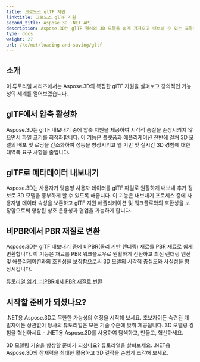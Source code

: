 ```yaml
---
title: 크로노스 glTF 지원
linktitle: 크로노스 glTF 지원
second_title: Aspose.3D .NET API
description: Aspose.3D는 glTF 형식의 3D 모델을 쉽게 가져오고 내보낼 수 있는 포괄적인 glTF 지원을 제공하여 상호 운용성을 향상하고 3D 콘텐츠 작업 흐름을 간소화합니다.
type: docs
weight: 27
url: /ko/net/loading-and-saving/gltf
---
```

## 소개

이 튜토리얼 시리즈에서는 Aspose.3D의 복잡한 glTF 지원을 살펴보고 창의적인 가능성의 세계를 열어보겠습니다.

## glTF에서 압축 활성화

Aspose.3D는 glTF 내보내기 중에 압축 지원을 제공하여 시각적 품질을 손상시키지 않으면서 파일 크기를 최적화합니다. 이 기능은 플랫폼과 애플리케이션 전반에 걸쳐 3D 모델의 배포 및 로딩을 간소화하여 성능을 향상시키고 웹 기반 및 실시간 3D 경험에 대한 대역폭 요구 사항을 줄입니다.

## glTF로 메타데이터 내보내기

Aspose.3D는 사용자가 맞춤형 사용자 데이터를 glTF 파일로 원활하게 내보내 추가 정보로 3D 모델을 풍부하게 할 수 있도록 해줍니다. 이 기능은 내보내기 프로세스 중에 사용자별 데이터 속성을 보존하고 glTF 지원 애플리케이션 및 워크플로와의 호환성을 보장함으로써 향상된 상호 운용성과 협업을 가능하게 합니다.

## 비PBR에서 PBR 재질로 변환

Aspose.3D는 glTF 내보내기 중에 비PBR(물리 기반 렌더링) 재료를 PBR 재료로 쉽게 변환합니다. 이 기능은 재료를 PBR 워크플로우로 원활하게 전환하고 최신 렌더링 엔진 및 애플리케이션과의 호환성을 보장함으로써 3D 모델의 시각적 충실도와 사실성을 향상시킵니다.


[튜토리얼 읽기: 비PBR에서 PBR 재질로 변환](non-pbr-to-pbr-material-conversion)

## 시작할 준비가 되셨나요?

.NET용 Aspose.3D로 무한한 가능성의 여정을 시작해 보세요. 초보자이든 숙련된 개발자이든 상관없이 당사의 튜토리얼은 모든 기술 수준에 맞춰 제공됩니다. 3D 모델링 경험을 혁신하세요 - .NET용 Aspose.3D를 사용하여 탐색하고, 만들고, 혁신하세요.

3D 모델링 기술을 향상할 준비가 되셨나요? 튜토리얼을 살펴보세요. .NET용 Aspose.3D의 잠재력을 최대한 활용하고 3D 걸작을 손쉽게 조각해 보세요.